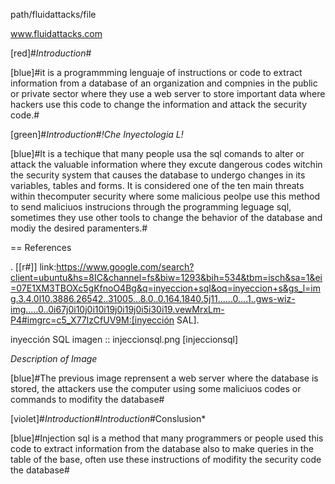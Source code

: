 
path/fluidattacks/file

www.fluidattacks.com



 [red]#*Introduction*#

[blue]#it is a programmming lenguaje of 
instructions or code to extract
information from a database of an
organization and compnies in the
public or private sector where they use
a web server to store important data 
where hackers use this code to
change the information and attack the
security code.#

[green]#*Introduction*#*!Che Inyectologia L!*

[blue]#It is a techique that many people usa
the sql comands to alter or attack
the valuable information where they
excute dangerous codes witchin the
security system that causes the 
database to undergo changes in its
variables, tables and forms.
It is considered one of the ten main
threats within thecomputer security 
where some malicious peolpe use this
method to send maliciuos instrucions 
through the programming leguage sql,
sometimes they use other tools to
change the behavior of the database
and modiy the desired paramenters.#

== References

. [[r#]] link:https://www.google.com/search?client=ubuntu&hs=8IC&channel=fs&biw=1293&bih=534&tbm=isch&sa=1&ei=07E1XM3TBOXc5gKfnoO4Bg&q=inyeccion+sql&oq=inyeccion+s&gs_l=img.3.4.0l10.3886.26542..31005...8.0..0.164.1840.5j11......0....1..gws-wiz-img.....0..0i67j0i10j0i10i19j0i19j0i5i30i19.vewMrxLm-P4#imgrc=c5_X77lzCfUV9M:[inyección SAL].

inyección SQL
imagen :: injeccionsql.png [injeccionsql]

*Description of Image*

[blue]#The previous image reprensent a web
server where the database is stored, 
the attackers use the computer using 
some maliciuos codes or commands 
to modifity the database#

 [violet]#*Introduction*#*Introduction*#Conslusion*

[blue]#Injection sql is a method that many
programmers or people used this code
to extract information from the 
database also to make queries in the
table of the base, often use these 
instructions of modifity the security
code the database#
